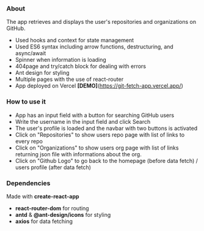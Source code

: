 ### About

The app retrieves and displays the user's repositories and organizations on GitHub.

- Used hooks and context for state management
- Used ES6 syntax including arrow functions, destructuring, and async/await
- Spinner when information is loading
- 404page and try/catch block for dealing with errors
- Ant design for styling
- Multiple pages with the use of react-router
- App deployed on Vercel **[DEMO]**(https://git-fetch-app.vercel.app/)

### How to use it

- App has an input field with a button for searching GitHub users
- Write the username in the input field and click Search
- The user's profile is loaded and the navbar with two buttons is activated
- Click on "Repositories" to show users repo page with list of links to every repo
- Click on "Organizations" to show users org page with list of links returning json file with informations about the org.
- Click on "Github Logo" to go back to the homepage (before data fetch) / users profile (after data fetch)

### Dependencies

Made with **create-react-app**

- **react-router-dom** for routing
- **antd** & **@ant-design/icons** for styling
- **axios** for data fetching
